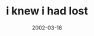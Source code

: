 ---
layout: base.njk
title : 'i knew i had lost' 
view_title : 'i knew i had lost' 
year : '2002' 
date : '2002-03-18' 
img_file : '/drawing/iknewilost.png' 
html_file : 'iknewilost' 
next_html : 'whatawonderfulday.html' 
year_order : '52' 
permalink : "title/{{html_file}}.html"
---